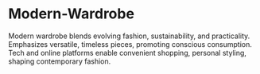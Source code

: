 # Modern-Wardrobe
 Modern wardrobe blends evolving fashion, sustainability, and practicality. Emphasizes versatile, timeless pieces, promoting conscious consumption. Tech and online platforms enable convenient shopping, personal styling, shaping contemporary fashion.
